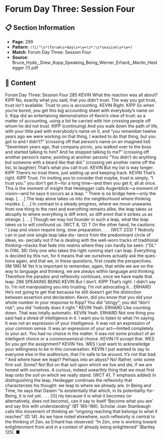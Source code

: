 # Forum Day Three: Session Four

## 📋 Section Information

- **Page**: 299
- **Pattern**: `(?i)^\s*(forum\s+day\s+\w+\s*:\s*session\s+\w+)`
- **Match**: Forum Day Three: Session Four
- **Source**: Bruce_Hyde,_Drew_Kopp_Speaking_Being_Werner_Erhard,_Martin_Heidegger (1).pdf

## 📄 Content

Forum Day Three: Session Four
285
KEVIN
What the reaction was all about?
KIPP
No, exactly what you said, that you didn’t trust. The way you got trust, trust isn’t available. Trust
to you is accounting.
KEVIN
Right.
KIPP
So when you’re bored, you get this big accounting sheet with everybody’s name on it.
Kipp did an entertaining demonstration of Kevin’s view of trust: as a matter of accounting, using a
list he carried with him crossing people off  whom he did not trust.
KIPP (continuing)
And you walk down the path of life, with your little pad with everybody’s name on it, and “you
remember twelve years ago we were working on that thing, I wanted to do that thing, but you
got to and I didn’t?”
(crossing off  that person’s name on an imagined  list)
“Seventeen years ago, that company picnic, you walked over to the boss and started talking to
him? And he stopped talking to me?”
(crossing off  another person’s name; pointing at another person)
“You didn’t do anything but someone with a beard like that did.”
(crossing yet another name off  the list, to laughter)
That’s what you call trust.
KEVIN
But my list is way longer.
KIPP
There’s no trust there, just adding up and keeping track.
KEVIN
That’s right.
KIPP
Trust. I’m inviting you to consider that maybe, trust is simply, “I trust you.”
you don’t get it—for a long time—and then you get it, all at once.
This is the moment of insight that Heidegger calls Augenblick—a
moment of vision—and he says it occurs as a leap:
“
There is no bridge here—only the leap. [. . .]
The leap alone takes us into the neighborhood
where thinking resides. [. . .] In contrast to a
steady progress, where we move unawares
from one thing to the next and everything
remains alike, the leap takes us abruptly to
where everything is diff erent, so diff erent
that it strikes us as strange. [. . .] Though we
may not founder in such a leap, what the leap
takes us to will confound us. (WCT 8, 12)
T
On the other hand, he cautions:
“
Leap and vision require long, slow preparation. . . .
(WCT 233)
T
Nobody can in just one single leap take dis-
tance from the predominant circle of ideas, es-
pecially not if he is dealing with the well-worn
tracks of traditional thinking—tracks that fade
into realms where they can hardly be seen.
(“DL” in OWL 36)
Only one who takes the right running start can
leap. Everything is decided by this run, for it
means that we ourselves actually ask the ques-
tions again, and that we, in these questions,
first create the perspectives. (IM 196)
M
Yet it is important to remember, again, that while we are on the
way to language and thinking, we are always within language and
thinking. Therefore the paradox and reflexivity continues, once we
have made that leap:
286
SPEAKING BEING
KEVIN
But I don’t.
KIPP
That’s right. I didn’t say to. I’m not manipulating you into trusting. I’m not advocating it...
ERHARD
He’s not going to get that because he still doesn’t get the distinction between assertion and
declaration. Kevin, did you know that you did your whole number in your response to Kipp?
You did “stingy”; you did “don’t risk”; you did “nobody does it right.”
KEVIN
Yeah.
ERHARD
Like counting down. That was totally automatic.
KEVIN
Yeah.
ERHARD
Not one thing you said had a shred of intelligence in it. I want you to listen to what I’m saying.
It was not an expression of your intelligence. It was not an expression of your common sense. It
was an expression of your act—limited completely to your act. You had no choice in the matter.
It was not some product of an intelligent choice or a commonsensical choice.
KEVIN
I’ll accept that.
WES
So you got the assignment?
KEVIN
Yes.
WES
I just want to acknowledge your willingness to be in this conversation.
KEVIN
I just wanted to say to everyone else in the auditorium, that I’m safe to be around. It’s not
that bad.
“
And where have we leapt? Perhaps into an
abyss? No! Rather, onto some firm soil. Some?
No! But on that soil upon which we live and
die, if we are honest with ourselves. A curious,
indeed unearthly thing that we must first leap
onto the soil on which we really stand. (WCT 41,
T
emphasis added)
In distinguishing the leap, Heidegger continues the reflexivity that
characterizes his thought: we leap to where we already are.
In Being and Time, he says that Dasein “is existentially that
which, in its potentiality-for-Being, it is not yet. . . .  [O] nly because
it is what it becomes (or alternatively, does not become), can it say
to itself ‘Become what you are’ and say this with understanding”
(BT 185–186). Scholar Joan Stambaugh calls this movement of
thinking an “ongoing reaching that belongs to what it reaches”
(ID 14).
As we have noted elsewhere, such reflexivity is central to the
thinking of Zen, as Erhard has observed: “In Zen, one is working
toward enlightenment from and in a context of already being
enlightened” (Bartley 125). ■